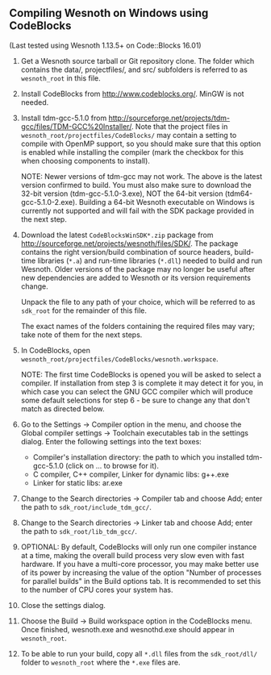## Compiling Wesnoth on Windows using CodeBlocks

(Last tested using Wesnoth 1.13.5+ on Code::Blocks 16.01)

1.  Get a Wesnoth source tarball or Git repository clone. The folder which
    contains the data/, projectfiles/, and src/ subfolders is referred to as
    `wesnoth_root` in this file.

2.  Install CodeBlocks from <http://www.codeblocks.org/>.
    MinGW is not needed.

3.  Install tdm-gcc-5.1.0 from <http://sourceforge.net/projects/tdm-gcc/files/TDM-GCC%20Installer/>.
    Note that the project files in `wesnoth_root/projectfiles/CodeBlocks/` may
    contain a setting to compile with OpenMP support, so you should make sure
    that this option is enabled while installing the compiler (mark the
    checkbox for this when choosing components to install).

    NOTE: Newer versions of tdm-gcc may not work. The above is the latest version 
	confirmed to build. You must also make sure to download the 32-bit version
    (tdm-gcc-5.1.0-3.exe), NOT the 64-bit version (tdm64-gcc-5.1.0-2.exe). Building
    a 64-bit Wesnoth executable on Windows is currently not supported and will
    fail with the SDK package provided in the next step.

4.  Download the latest `CodeBlocksWinSDK*.zip` package from <http://sourceforge.net/projects/wesnoth/files/SDK/>.
    The package contains the right version/build combination of source headers,
    build-time libraries (`*.a`) and run-time libraries (`*.dll`) needed to build
    and run Wesnoth. Older versions of the package may no longer be useful
    after new dependencies are added to Wesnoth or its version requirements
    change.

    Unpack the file to any path of your choice, which will be referred to as
    `sdk_root` for the remainder of this file.

    The exact names of the folders containing the required files may vary; take
    note of them for the next steps.

5.  In CodeBlocks, open `wesnoth_root/projectfiles/CodeBlocks/wesnoth.workspace`.

    NOTE: The first time CodeBlocks is opened you will be asked to select a
    compiler. If installation from step 3 is complete it may detect it for you,
    in which case you can select the GNU GCC compiler which will produce some
    default selections for step 6 - be sure to change any that don't match as
    directed below.

6.  Go to the Settings -> Compiler option in the menu, and choose the
    Global compiler settings -> Toolchain executables tab in the settings
    dialog. Enter the following settings into the text boxes:

    * Compiler's installation directory: the path to which you installed
      tdm-gcc-5.1.0 (click on ... to browse for it).
    * C compiler, C++ compiler, Linker for dynamic libs: g++.exe
    * Linker for static libs: ar.exe

7.  Change to the Search directories -> Compiler tab and choose Add; enter the
    path to `sdk_root/include_tdm_gcc/`.

8.  Change to the Search directories -> Linker tab and choose Add; enter the
    path to `sdk_root/lib_tdm_gcc/`.

9.  OPTIONAL: By default, CodeBlocks will only run one compiler instance at a
    time, making the overall build process very slow even with fast hardware.
    If you have a multi-core processor, you may make better use of its power by
    increasing the value of the option "Number of processes for parallel
    builds" in the Build options tab. It is recommended to set this to the
    number of CPU cores your system has.

10. Close the settings dialog.

11. Choose the Build -> Build workspace option in the CodeBlocks menu. Once
    finished, wesnoth.exe and wesnothd.exe should appear in `wesnoth_root`.

12. To be able to run your build, copy all `*.dll` files from the `sdk_root/dll/`
    folder to `wesnoth_root` where the `*.exe` files are.
